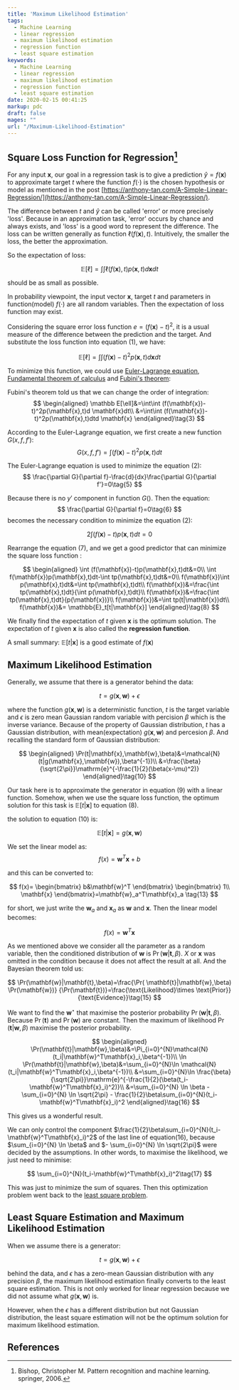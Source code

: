 ```yaml
---
title: 'Maximum Likelihood Estimation'
tags:
  - Machine Learning
  - linear regression
  - maximum likelihood estimation
  - regression function
  - least square estimation
keywords:
  - Machine Learning
  - linear regression
  - maximum likelihood estimation
  - regression function
  - least square estimation
date: 2020-02-15 00:41:25
markup: pdc
draft: false
mages: ""
url: "/Maximum-Likelihood-Estimation"
---
```



## Square Loss Function for Regression[^1]

For any input $\mathbf{x}$, our goal in a regression task is to give a prediction $\hat{y}=f(\mathbf{x})$ to approximate target $t$ where the function $f(\cdot)$ is the chosen hypothesis or model as mentioned in the post [https://anthony-tan.com/A-Simple-Linear-Regression/](https://anthony-tan.com/A-Simple-Linear-Regression/). 

The difference between $t$ and $\hat{y}$ can be called 'error' or more precisely 'loss'. Because in an approximation task, 'error' occurs by chance and always exists, and 'loss' is a good word to represent the difference. The loss can be written generally as function $\ell(f(\mathbf{x}),t)$. Intuitively, the smaller the loss, the better the approximation. 

So the expectation of loss:

$$
\mathbb E[\ell]=\int\int \ell(f(\mathbf{x}),t)p(\mathbf{x},t)d \mathbf{x}dt\tag{1}
$$

should be as small as possible.

In probability viewpoint, the input vector $\mathbf{x}$, target $t$ and parameters in function(model) $f(\cdot)$ are all random variables. Then the expectation of loss function may exist.

Considering the square error loss function $e=(f(\mathbf{x})-t)^2$, it is a usual measure of the difference between the prediction and the target. And substitute the loss function into equation (1), we have:

$$
\mathbb E[\ell]=\int\int (f(\mathbf{x})-t)^2p(\mathbf{x},t)d \mathbf{x}dt\tag{2}
$$

To minimize this function, we could use [Euler-Lagrange equation](https://en.wikipedia.org/wiki/Euler%E2%80%93Lagrange_equation), [Fundamental theorem of calculus](https://en.wikipedia.org/wiki/Fundamental_theorem_of_calculus) and [Fubini's theorem](https://en.wikipedia.org/wiki/Fubini%27s_theorem):


Fubini's theorem told us that we can change the order of integration:
$$
\begin{aligned}
\mathbb E[\ell]&=\int\int (f(\mathbf{x})-t)^2p(\mathbf{x},t)d \mathbf{x}dt\\
&=\int\int (f(\mathbf{x})-t)^2p(\mathbf{x},t)dtd \mathbf{x}
\end{aligned}\tag{3}
$$


According to the Euler-Lagrange equation, we first create a new function $G(x,f,f')$:
$$
G(x,f,f')= \int (f(\mathbf{x})-t)^2p(\mathbf{x},t)dt\tag{4}
$$


The Euler-Lagrange equation is used to minimize the equation (2):
$$
\frac{\partial G}{\partial f}-\frac{d}{dx}\frac{\partial G}{\partial f'}=0\tag{5}
$$


Because there is no $y'$ component in function $G()$. Then the equation:
$$
\frac{\partial G}{\partial f}=0\tag{6}
$$ 
becomes the necessary condition to minimize the equation (2):

$$
2\int (f(\mathbf{x})-t)p(\mathbf{x},t)dt=0 \tag{7}
$$

Rearrange the equation (7), and we get a good predictor that can minimize the square loss function :

$$
\begin{aligned}
  \int (f(\mathbf{x})-t)p(\mathbf{x},t)dt&=0\\
  \int f(\mathbf{x})p(\mathbf{x},t)dt-\int tp(\mathbf{x},t)dt&=0\\
  f(\mathbf{x})\int p(\mathbf{x},t)dt&=\int tp(\mathbf{x},t)dt\\
  f(\mathbf{x})&=\frac{\int tp(\mathbf{x},t)dt}{\int p(\mathbf{x},t)dt}\\
  f(\mathbf{x})&=\frac{\int tp(\mathbf{x},t)dt}{p(\mathbf{x})}\\
  f(\mathbf{x})&=\int tp(t|\mathbf{x})dt\\
  f(\mathbf{x})&= \mathbb{E}_t[t|\mathbf{x}]
\end{aligned}\tag{8}
$$

We finally find the expectation of $t$ given $\mathbf{x}$ is the optimum solution. The expectation of $t$ given $\mathbf{x}$ is also called the **regression function**.

A small summary: $\mathbb{E}[t| \mathbf{x}]$ is a good estimate of $f(\mathbf{x})$


## Maximum Likelihood Estimation

Generally, we assume that there is a generator behind the data:

$$
t=g(\mathbf{x},\mathbf{w})+\epsilon\tag{9}
$$

where the function $g(\mathbf{x},\mathbf{w})$ is a deterministic function, $t$ is the target variable and $\epsilon$ is zero mean Gaussian random variable with percision $\beta$ which is the inverse variance. Because of the property of Gaussian distribution, $t$ has a Gaussian distribution, with mean(expectation) $g(\mathbf{x},\mathbf{w})$ and percesion $\beta$. And recalling the standard form of Gaussian distribution:

$$
\begin{aligned}
\Pr(t|\mathbf{x},\mathbf{w},\beta)&=\mathcal{N}(t|g(\mathbf{x},\mathbf{w}),\beta^{-1})\\
&=\frac{\beta}{\sqrt{2\pi}}\mathrm{e}^{-\frac{1}{2}(\beta(x-\mu)^2)}
\end{aligned}\tag{10}
$$

Our task here is to approximate the generator in equation (9) with a linear function. Somehow, when we use the square loss function, the optimum solution for this task is $\mathbb{E}[t|\mathbf{x}]$ to equation (8). 

the solution to equation (10) is: 

$$
\mathbb{E}[t|\mathbf{x}]=g(\mathbf{x},\mathbf{w})\tag{11}
$$

We set the linear model as:
$$
f(x)=\mathbf{w}^T\mathbf{x}+b\tag{12}
$$

and this can be converted to:

$$
f(x)=
\begin{bmatrix}
b&\mathbf{w}^T
\end{bmatrix}
\begin{bmatrix}
1\\
\mathbf{x}
\end{bmatrix}=\mathbf{w}_a^T\mathbf{x}_a
\tag{13}
$$

for short, we just write the $\mathbf{w}_a$ and $\mathbf{x}_a$ as $\mathbf{w}$ and $\mathbf{x}$. Then the linear model becomes:

$$
f(x)=\mathbf{w}^T\mathbf{x}\tag{14}
$$

As we mentioned above we consider all the parameter as a random variable, then the conditioned distribution of $\mathbf{w}$ is $\Pr(\mathbf{w}|\mathbf{t},\beta)$. $X$ or $\mathbf{x}$ was omitted in the condition because it does not affect the result at all. And the Bayesian theorem told us:

$$
\Pr(\mathbf{w}|\mathbf{t},\beta)=\frac{\Pr(
  \mathbf{t}|\mathbf{w},\beta)
  \Pr(\mathbf{w})}
  {\Pr(\mathbf{t})}=\frac{\text{Likelihood}\times \text{Prior}}{\text{Evidence}}\tag{15}
$$

We want to find the $\mathbf{w}^{\star}$ that maximise the posterior probability $\Pr(\mathbf{w}|\mathbf{t},\beta)$. Because $\Pr(\mathbf{t})$ and  $\Pr(\mathbf{w})$ are constant. Then the maximum of likelihood $\Pr(\mathbf{t}|\mathbf{w},\beta)$ maximise the posterior probability. 

$$
\begin{aligned}
\Pr(\mathbf{t}|\mathbf{w},\beta)&=\Pi_{i=0}^{N}\mathcal{N}(t_i|\mathbf{w}^T\mathbf{x}_i,\beta^{-1})\\
\ln \Pr(\mathbf{t}|\mathbf{w},\beta)&=\sum_{i=0}^{N}\ln \mathcal{N}(t_i|\mathbf{w}^T\mathbf{x}_i,\beta^{-1})\\
&=\sum_{i=0}^{N}\ln \frac{\beta}{\sqrt{2\pi}}\mathrm{e}^{-\frac{1}{2}(\beta(t_i-\mathbf{w}^T\mathbf{x}_i)^2)}\\
&=\sum_{i=0}^{N} \ln \beta - \sum_{i=0}^{N} \ln \sqrt{2\pi} - \frac{1}{2}\beta\sum_{i=0}^{N}(t_i-\mathbf{w}^T\mathbf{x}_i)^2
\end{aligned}\tag{16}
$$

This gives us a wonderful result. 

We can only control the component $\frac{1}{2}\beta\sum_{i=0}^{N}(t_i-\mathbf{w}^T\mathbf{x}_i)^2$ of the last line of equation(16), because $\sum_{i=0}^{N} \ln \beta$ and $- \sum_{i=0}^{N} \ln \sqrt{2\pi}$ were decided by the assumptions. In other words, to maximise the likelihood, we just need to minimise:

$$
\sum_{i=0}^{N}(t_i-\mathbf{w}^T\mathbf{x}_i)^2\tag{17}
$$

This was just to minimize the sum of squares. Then this optimization problem went back to the [least square problem](https://anthony-tan.com/Least-Squares-Estimation/).


## Least Square Estimation and Maximum Likelihood Estimation

When we assume there is a generator:

$$
t=g(\mathbf{x},\mathbf{w})+\epsilon\tag{18}
$$

behind the data, and $\epsilon$ has a zero-mean Gaussian distribution with any precision $\beta$, the maximum likelihood estimation finally converts to the least square estimation. This is not only worked for linear regression because we did not assume what $g(\mathbf{x},\mathbf{w})$ is.

However, when the $\epsilon$ has a different distribution but not Gaussian distribution, the least square estimation will not be the optimum solution for maximum likelihood estimation.

## References
[^1]: Bishop, Christopher M. Pattern recognition and machine learning. springer, 2006.